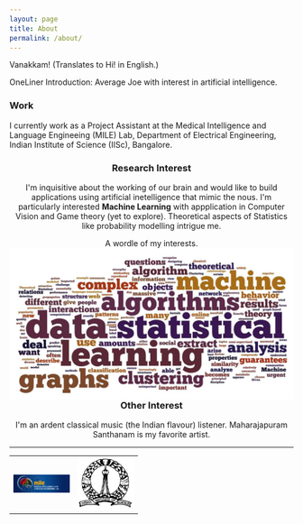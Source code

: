 ```yaml
---
layout: page
title: About
permalink: /about/
---
```


Vanakkam! (Translates to Hi! in English.) 

OneLiner Introduction: Average Joe with interest in artificial intelligence.

### Work
I currently work as a Project Assistant at the Medical Intelligence and Language Engineeing (MILE) Lab, Department of Electrical Engineering, Indian Institute of Science (IISc), Bangalore. 
<div align="center">
<table text-align="center"><tr>
<td> <a href='http://mile.ee.iisc.ernet.in/mile/index.html'><img src='public/images/logo_mile.jpg' width='100'></a></td>
<td><a href='www.iisc.ernet.in'><img src='public/images/IISc_logo_transparent.png' width='100'></a></td>
</tr>
</div>

### Research Interest

I'm inquisitive about the working of our brain and would like to build applications using artificial inetelligence that mimic the nous. I'm particularly interested **Machine Learning** with appplication in Computer Vision and Game theory (yet to explore). Theoretical aspects of Statistics like probability modelling intrigue me. 

A wordle of my interests.
<img style="float:right" src="/public/images/riWordle.jpg">

### Other Interest

I'm an ardent classical music (the Indian flavour) listener. Maharajapuram Santhanam is my favorite artist.

<hr/>
